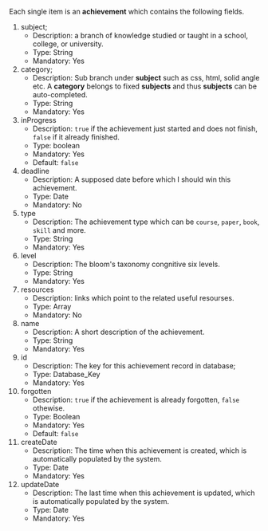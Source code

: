 Each single item  is an __achievement__ which contains the following fields.
1. subject;
    * Description: a branch of knowledge studied or taught in a school, college, or university.
    * Type: String
    * Mandatory: Yes
2. category;
    * Description:   Sub branch under __subject__ such as css, html, solid angle etc. A __category__ belongs to fixed __subjects__ and thus __subjects__ can be auto-completed.
    * Type: String
    * Mandatory: Yes
3. inProgress  
    * Description: `true` if the achievement just started and does not finish, `false` if it already finished.
    * Type: boolean
    * Mandatory: Yes
    * Default: `false`
4. deadline
    * Description: A supposed date before which I should win this achievement.
    * Type: Date
    * Mandatory: No
5. type
    * Description: The achievement type which can be `course`, `paper`, `book`, `skill` and more.
    * Type: String
    * Mandatory: Yes
6. level
    * Description: The bloom's taxonomy congnitive six levels.
    * Type: String
    * Mandatory: Yes  
7. resources
    * Description: links which point to the related useful resourses.
    * Type: Array
    * Mandatory: No
9. name
    * Description: A short description of the achievement.
    * Type: String
    * Mandatory: Yes
10. id
    * Description: The key for this achievement record in database;
    * Type: Database_Key
    * Mandatory: Yes
11. forgotten
    * Description: `true` if the achievement is already forgotten, `false` othewise.
    * Type: Boolean
    * Mandatory: Yes
    * Default: `false`
12. createDate
    * Description: The time when this achievement is created, which is automatically populated by the system.
    * Type: Date
    * Mandatory: Yes
13. updateDate
    * Description: The last time when this achievement is updated, which is automatically populated by the system.
    * Type: Date
    * Mandatory: Yes